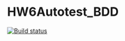 # HW6Autotest_BDD
[![Build status](https://ci.appveyor.com/api/projects/status/p63frgaa344te1l2?svg=true)](https://ci.appveyor.com/project/NatalyaZinger/hw6autotest-bdd)
